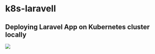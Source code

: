 # k8s-laravell 
## Deploying Laravel App on Kubernetes cluster locally 
<img src="https://kubernetes.io/images/kubernetes-horizontal-color.png">
